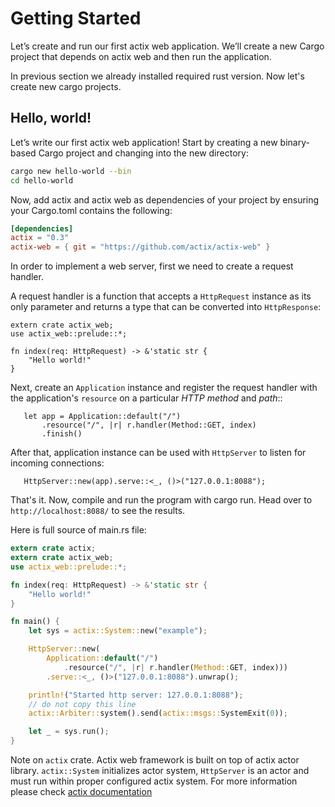 # Getting Started

Let’s create and run our first actix web application. We’ll create a new Cargo project
that depends on actix web and then run the application.

In previous section we already installed required rust version. Now let's create new cargo projects.

## Hello, world! 

Let’s write our first actix web application! Start by creating a new binary-based
Cargo project and changing into the new directory:

```bash
cargo new hello-world --bin
cd hello-world
```

Now, add actix and actix web as dependencies of your project by ensuring your Cargo.toml 
contains the following:

```toml
[dependencies]
actix = "0.3"
actix-web = { git = "https://github.com/actix/actix-web" }
```

In order to implement a web server, first we need to create a request handler.

A request handler is a function that accepts a `HttpRequest` instance as its only parameter 
and returns a type that can be converted into `HttpResponse`:

```rust,ignore
extern crate actix_web;
use actix_web::prelude::*;

fn index(req: HttpRequest) -> &'static str {
    "Hello world!"
}
```

Next, create an `Application` instance and register the
request handler with the application's `resource` on a particular *HTTP method* and *path*::

```rust,ignore
   let app = Application::default("/")
       .resource("/", |r| r.handler(Method::GET, index)
       .finish()
```

After that, application instance can be used with `HttpServer` to listen for incoming
connections:

```rust,ignore
   HttpServer::new(app).serve::<_, ()>("127.0.0.1:8088");
```

That's it. Now, compile and run the program with cargo run. 
Head over to ``http://localhost:8088/`` to see the results.

Here is full source of main.rs file:

```rust
extern crate actix;
extern crate actix_web;
use actix_web::prelude::*;

fn index(req: HttpRequest) -> &'static str {
    "Hello world!"
}

fn main() {
    let sys = actix::System::new("example");

    HttpServer::new(
        Application::default("/")
            .resource("/", |r| r.handler(Method::GET, index)))
        .serve::<_, ()>("127.0.0.1:8088").unwrap();

    println!("Started http server: 127.0.0.1:8088");
    // do not copy this line
    actix::Arbiter::system().send(actix::msgs::SystemExit(0));

    let _ = sys.run();
}
```

Note on `actix` crate. Actix web framework is built on top of actix actor library. 
`actix::System` initializes actor system, `HttpServer` is an actor and must run within
proper configured actix system. For more information please check
[actix documentation](https://actix.github.io/actix/actix/)
